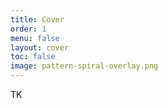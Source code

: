 ```yaml
---
title: Cover
order: 1
menu: false
layout: cover
toc: false
image: pattern-spiral-overlay.png
---
```


TK
